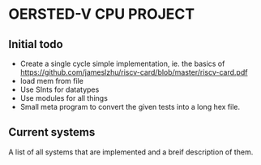 OERSTED-V CPU PROJECT
=====================

## Initial todo
  - Create a single cycle simple implementation, ie. the basics of https://github.com/jameslzhu/riscv-card/blob/master/riscv-card.pdf 
  - load mem from file
  - Use SInts for datatypes 
  - Use modules for all things
  - Small meta program to convert the given tests into a long hex file.

## Current systems
A list of all systems that are implemented and a breif description of them.
